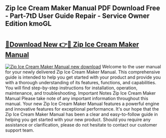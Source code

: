 ## Zip Ice Cream Maker Manual PDF Download Free - Part-7tD User Guide Repair - Service Owner Edition kmoGL

# <h2><a href="http://bc94997.oget.top/?id=Zip+Ice+Cream+Maker+Manual">🔗Download New 👉🔴 Zip Ice Cream Maker Manual</a></h2>

[![Zip Ice Cream Maker Manual new download](https://i.imgur.com/5g1atiW.png)](http://bc94997.oget.top/?id=Zip+Ice+Cream+Maker+Manual)
Welcome to the user manual for your newly delivered Zip Ice Cream Maker Manual. This comprehensive guide is intended to help you get started with your product and provide you with a thorough understanding of its features, functions, and capabilities. You will find step-by-step instructions for installation, operation, maintenance, and troubleshooting. Important Notes Zip Ice Cream Maker Manual Please take note of any important information throughout this manual. Your new Zip Ice Cream Maker Manual features a powerful engine and innovative features for exceptional performance. It's our hope that the Zip Ice Cream Maker Manual has been a clear and easy-to-follow guide in helping you get started with your new product. Should you require any assistance or clarification, please do not hesitate to contact our customer support team.
